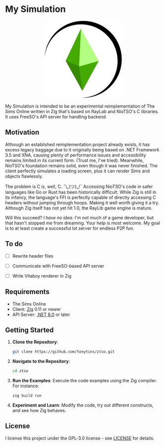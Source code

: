 # My Simulation

<p align="center">
<img title="" src="resources/logo.png" width="250" alt=""">
</p>

My Simulation is intended to be an experimental reimplementation of The Sims Online written in Zig that's based on RayLab and NioTSO's C libraries. It uses FreeSO's API server for handling backend.

## Motivation

Although an established reimplementation project already exists, it has excess legacy baggage due to it originally being based on .NET Framework 3.5 and XNA, causing plenty of performance issues and accessibility remains limited in its current form. (Trust me, I've tried). Meanwhile, NioTSO's foundation remains solid, even though it was never finished. The client perfectly simulates a loading screen, plus it can render Sims and objects flawlessly.

The problem is C is, well, C. ¯\\\_(ツ)\_/¯ Accessing NioTSO's code in safer languages like Go or Rust has been historically difficult. While Zig is still in its infancy, the language's FFI is perfectly capable of directly accessing C headers without jumping through hoops. Making it well worth giving it a try. Although Zig itself has not yet hit 1.0, the RayLib game engine is mature.

Will this succeed? *I have no idea*. I'm not much of a game developer, but that hasn't stopped me from dreaming. Your help is most welcome. My goal is to at least create a successful lot server for endless P2P fun.

## To do

- [ ] Rewrite header files

- [ ] Communicate with FreeSO-based API server

- [ ] Write Vitaboy renderer in Zig

## Requirements

- The Sims Online
- Client: [Zig](https://ziglang.org/) 0.11 or newer
- API Server: [.NET 8.0](https://dotnet.microsoft.com/en-us/) or later

## Getting Started

1. **Clone the Repository**:

   ```bash
   git clone https://github.com/tonytins/ztso.git
   ```

2. **Navigate to the Repository**:

   ```bash
   cd ztso
   ```

3. **Run the Examples**: Execute the code examples using the Zig compiler. For instance:

   ```bash
   zig build run
   ```

4. **Experiment and Learn**: Modify the code, try out different constructs, and see how Zig behaves.

## License

I license this project under the GPL-3.0 license - see [LICENSE](LICENSE) for details.